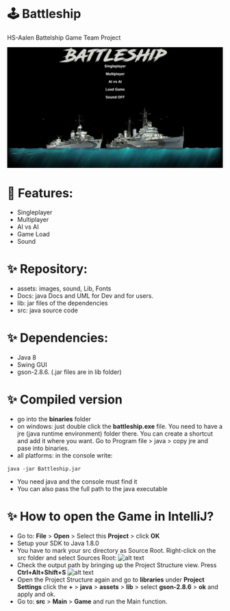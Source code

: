 # 🕹 Battleship 
HS-Aalen Battelship Game Team Project

![alt text](assets/images/StartScreen.JPG?raw=true)

# 👾 Features: 
- Singleplayer
- Multiplayer
- AI vs AI
- Game Load
- Sound

# ✨ Repository: 
<ul>
    <li>assets: images, sound, Lib, Fonts</li>
    <li>Docs: java Docs and UML for Dev and for users.</li>
    <li>lib: jar files of the dependencies</li>
    <li>src: java source code</li>
</ul>

# ✨ Dependencies:
<ul>
    <li>Java 8</li>
    <li>Swing GUI</li>
    <li>gson-2.8.6. (.jar files are in lib folder)</li>
</ul>

# ✨ Compiled version

- go into the **binaries** folder
- on windows: just double click the **battleship.exe** file. You need to have a jre (java runtime environment) folder there. You can create a shortcut and add it where you want.
Go to Program file > java > copy jre and pase into binaries.
- all platforms: in the console write:
```shell script
java -jar Battleship.jar
```
- You need java and the console must find it
- You can also pass the full path to the java executable

# ✨ How to open the Game in IntelliJ?
- Go to: **File** > **Open** > Select this **Project** > click **OK**
- Setup your SDK to Java 1.8.0
- You have to mark your src directory as Source Root.
  Right-click on the src folder and select Sources Root:
  ![alt text](https://i.stack.imgur.com/r6yjz.png)
- Check the output path by bringing up the Project Structure view.
  Press **Ctrl+Alt+Shift+S**
  ![alt text](https://i.stack.imgur.com/1yD7Y.png)
- Open the Project Structure again and go to **libraries** under **Project Settings**
click the **+** > **java** > **assets** > **lib** > select **gson-2.8.6** > **ok**
and apply and ok.
- Go to: **src** > **Main** > **Game** and run the Main function.

